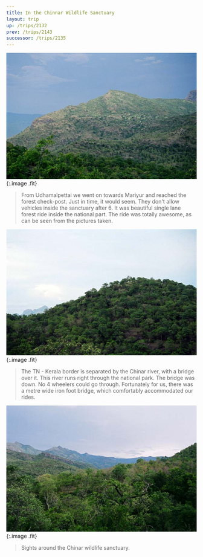 ```yaml
---
title: In the Chinnar Wildlife Sanctuary
layout: trip
up: /trips/2132
prev: /trips/2143
successor: /trips/2135
---
```


![Left side of the road](/images/trips/munnar/27030026.jpg 'Left side of the road'){:.image .fit}

> From Udhamalpettai we went on towards Mariyur and reached the forest              check-post. Just in time, it would seem. They don't allow vehicles              inside the sanctuary after 6. It was beautiful single lane forest              ride inside the national part. The ride was totally awesome, as can  	    be seen from the pictures taken.

![Right side of the road](/images/trips/munnar/27030027.jpg 'Right side of the road'){:.image .fit}

> The TN - Kerala border is separated by the Chinar river, with a bridge              over it. This river runs right through the national park. The bridge              was down. No 4 wheelers could go through. Fortunately for us, there              was a metre wide iron foot bridge, which comfortably accommodated  	    our rides.

![Any which way you look](/images/trips/munnar/27030028.jpg 'Any which way you look'){:.image .fit}

> Sights around the Chinar wildlife sanctuary.


